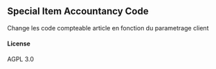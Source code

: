 ## Special Item Accountancy Code

Change les code compteable article en fonction du parametrage client

#### License

AGPL 3.0